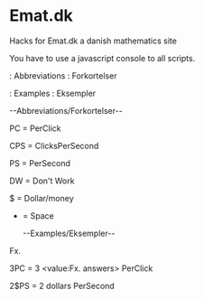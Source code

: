 # Emat.dk
Hacks for Emat.dk a danish mathematics site

You have to use a javascript console to all scripts.

: Abbreviations : Forkortelser

: Examples  : Eksempler




  --Abbreviations/Forkortelser--

PC = PerClick

CPS = ClicksPerSecond

PS = PerSecond

DW = Don't Work

$ = Dollar/money

- = Space

  --Examples/Eksempler--

Fx. 

3PC = 3 <value:Fx. answers> PerClick

2$PS = 2 dollars PerSecond

